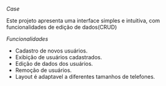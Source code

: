 *Case*

Este projeto apresenta uma interface simples e intuitiva, com funcionalidades de edição de dados(CRUD)

*Funcionalidades*
- Cadastro de novos usuários.
- Exibição de usuários cadastrados.
- Edição de dados dos usuários.
- Remoção de usuários.
- Layout é adaptavel a diferentes tamanhos de telefones. 
